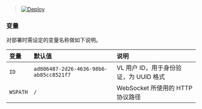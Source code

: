 ﻿

> [![Deploy](https://www.herokucdn.com/deploy/button.png)](https://dashboard.heroku.com/new?template=https://github.com/utghne/hoirssl/tree/ghlnpatch)



### 变量

对部署时需设定的变量名称做如下说明。

| 变量 | 默认值 | 说明 |
| :--- | :--- | :--- |
| `ID` | `ad806487-2d26-4636-98b6-ab85cc8521f7` | VL 用户 ID，用于身份验证，为 UUID 格式 |
| `WSPATH` | `/` | WebSocket 所使用的 HTTP 协议路径 |
